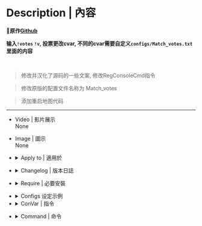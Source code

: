 # Description | 內容
**📌原作[Github](https://github.com/fbef0102/L4D1_2-Plugins/tree/master/match_vote)**

**输入`!votes`   `!v`, 投票更改cvar, 不同的cvar需要自定义`configs/Match_votes.txt`里面的内容**

<br>

> 修改并汉化了源码的一些文案, 修改RegConsoleCmd指令

> 修改原版的配置文件名称为 Match_votes

> 添加重启地图代码
---
* Video | 影片展示
<br/>None

* Image | 圖示
<br/>None

* <details><summary>Apply to | 適用於</summary>

	```
	l4d1
	l4d2
	```
</details>

* <details><summary>Changelog | 版本日誌</summary>

	* v1.0 (2023-6-30)
        * Initial Release
</details>

* <details><summary>Require | 必要安裝</summary>

	1. [[INC] Multi Colors](https://github.com/fbef0102/L4D1_2-Plugins/releases/tag/Multi-Colors)
	2. [builtinvotes](https://github.com/L4D-Community/builtinvotes/actions)
</details>

* <details><summary>Configs 设定示例</summary>

	* configs/Match_votes.cfg
		```php
			"Match_votes"
			{
				"全体转生?" //名称随意
				{
					"match_votesrestartmap_on" //执行cfg文件的路径为: cfg/test.cfg, 也可以是cvar
					{
						"name" "人生重开!!!!" //出现在菜单界面面上的名称
					}
					"match_votesrestartmap_off"
					{
						"name" "我不想重开T_T"
					}
				}
			}
		```
  </details>

* <details><summary>ConVar | 指令</summary>

	* cfg\sourcemod\match_vote.cfg
		```php
		// 0=Plugin off, 1=Plugin on.
		// Default: "1"
		// Minimum: "0.000000"
		// Maximum: "1.000000"
		match_vote_enable "1"
		
		// 投票结束后延迟开始另一次投票(s)
		// Default: "60"
		// Minimum: "1.000000"
		match_vote_delay "5"
		
		// 开始比赛投票所需的真实幸存者和受感染玩家的数量
		// Default: "1"
		// Minimum: "1.000000"
		match_vote_required "1"
		```
</details>


* <details><summary>Command | 命令</summary>

	`sm_votes` | `sm_v` > 发起cvar更改投票
</details>